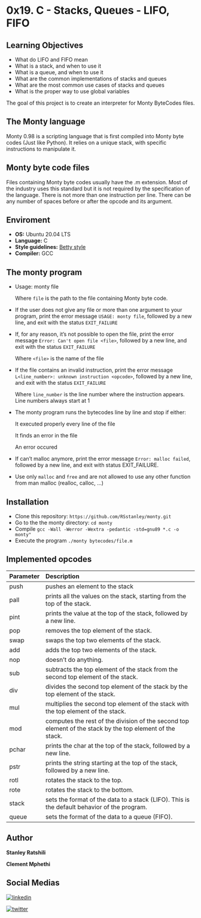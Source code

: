 # 0x19. C - Stacks, Queues - LIFO, FIFO

## Learning Objectives
-   What do LIFO and FIFO mean
-   What is a stack, and when to use it
-   What is a queue, and when to use it
-   What are the common implementations of stacks and queues
-   What are the most common use cases of stacks and queues
-   What is the proper way to use global variables

The goal of this project is to create an interpreter for Monty ByteCodes files.

## The Monty language
Monty 0.98 is a scripting language that is first compiled into Monty byte codes (Just like Python). It relies on a unique stack, with specific instructions to manipulate it.

## Monty byte code files

Files containing Monty byte codes usually have the .m extension. Most of the industry uses this standard but it is not required by the specification of the language. There is not more than one instruction per line. There can be any number of spaces before or after the opcode and its argument.

## Enviroment
-   **OS:** Ubuntu 20.04 LTS
-   **Language:** C
-   **Style guidelines:** [Betty style](https://github.com/holbertonschool/Betty/wiki)
-   **Compiler:** GCC 

## The monty program

-   Usage: monty file

    Where `file` is the path to the file containing Monty byte code.

-   If the user does not give any file or more than one argument to your program, print the error message `USAGE: monty file`, followed by a new line, and exit with the status `EXIT_FAILURE`

-   If, for any reason, it’s not possible to open the file, print the error message `Error: Can't open file <file>`, followed by a new line, and exit with the status `EXIT_FAILURE` 
    
    Where `<file>` is the name of the file

-   If the file contains an invalid instruction, print the error message `L<line_number>: unknown instruction <opcode>`, followed by a new line, and exit with the status `EXIT_FAILURE` 
    
    Where `line_number` is the line number where the instruction appears.
    Line numbers always start at 1

-   The monty program runs the bytecodes line by line and stop if either:
    
    It executed properly every line of the file
        
    It finds an error in the file 
    
    An error occured

-   If can’t malloc anymore, print the error message `Error: malloc failed`, followed by a new line, and exit with status EXIT_FAILURE.

-   Use only `malloc` and `free` and are not allowed to use any other function from man malloc (realloc, calloc, …)

## Installation

- Clone this repository: `https://github.com/RSstanley/monty.git`
- Go to the the monty directory: `cd monty`
- Compile `gcc -Wall -Werror -Wextra -pedantic -std=gnu89 *.c -o monty"`
- Execute the program `./monty bytecodes/file.m`
    
    
## Implemented opcodes

| Parameter | Description               |
| :-------- | :------------------------ |
| push| pushes an element to the stack|
| pall| prints all the values on the stack, starting from the top of the stack.|
| pint| prints the value at the top of the stack, followed by a new line.|
| pop| removes the top element of the stack.|
| swap| swaps the top two elements of the stack.|
| add| adds the top two elements of the stack.|
| nop| doesn’t do anything.|
| sub| subtracts the top element of the stack from the second top element of the stack.|
| div| divides the second top element of the stack by the top element of the stack.|
| mul| multiplies the second top element of the stack with the top element of the stack.|
| mod| computes the rest of the division of the second top element of the stack by the top element of the stack.|
| pchar| prints the char at the top of the stack, followed by a new line.|
| pstr| prints the string starting at the top of the stack, followed by a new line.|
| rotl| rotates the stack to the top.|
| rote| rotates the stack to the bottom.|
| stack| sets the format of the data to a stack (LIFO). This is the default behavior of the program.|
| queue| sets the format of the data to a queue (FIFO).|

## Author

**Stanley Ratshili**

 **Clement Mphethi**

## Social Medias
[![linkedin](https://img.shields.io/badge/linkedin-0A66C2?style=for-the-badge&logo=linkedin&logoColor=white)](https://www.linkedin.com/in/ratshili-stanley-rudzani-785000162)

[![twitter](https://img.shields.io/badge/Twitter-1DA1F2?style=for-the-badge&logo=twitter&logoColor=white)](https://twitter.com/StanleyRatshili)